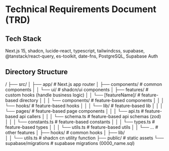 # Technical Requirements Document (TRD)
  
## Tech Stack

Next.js 15, shadcn, lucide-react, typescript, tailwindcss, supabase, @tanstack/react-query, es-toolkit, date-fns, PostgreSQL, Supabase Auth

## Directory Structure


/
├── src/
│   ├── app/                    # Next.js app router
│   ├── components/             # common components
│   │   └── ui/                 # shadcn/ui components
│   ├── features/               # custom hooks (handle business logic)
│   │   └── [featureName]/      # feature-based directory
│   │   │   └── components/     # feature-based components
│   │   │   └── hooks/          # feature-based hooks
│   │   │   └── lib/            # feature-based lib
│   │   │   └── pages/          # feature-based page components
│   │   │   └── api.ts          # feature-based api callers
│   │   │   └── schema.ts       # feature-based api schemas (zod)
│   │   │   └── constants.ts    # feature-based constants
│   │   │   └── types.ts        # feature-based types
│   │   │   └── utils.ts        # feature-based utils
│   │   └── ...                 # other features
│   ├── hooks/                  # common hooks
│   ├── lib/                    
│   │   └── utils.ts            # shadcn cn utility function
├── public/                     # static assets
└── supabase/migrations         # supabase migrations (0000_name.sql)

  